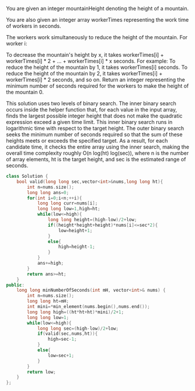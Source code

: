 You are given an integer mountainHeight denoting the height of a mountain.

You are also given an integer array workerTimes representing the work time of workers in seconds.

The workers work simultaneously to reduce the height of the mountain. For worker i:

To decrease the mountain's height by x, it takes workerTimes[i] + workerTimes[i] * 2 + ... + workerTimes[i] * x seconds. For example:
To reduce the height of the mountain by 1, it takes workerTimes[i] seconds.
To reduce the height of the mountain by 2, it takes workerTimes[i] + workerTimes[i] * 2 seconds, and so on.
Return an integer representing the minimum number of seconds required for the workers to make the height of the mountain 0.

This solution uses two levels of binary search. The inner binary search occurs inside the helper function that, for each value in the input array, finds the largest possible integer height that does not make the quadratic expression exceed a given time limit. This inner binary search runs in logarithmic time with respect to the target height. The outer binary search seeks the minimum number of seconds required so that the sum of these heights meets or exceeds the specified target. As a result, for each candidate time, it checks the entire array using the inner search, making the overall time complexity roughly O(n log(ht) log(sec)), where n is the number of array elements, ht is the target height, and sec is the estimated range of seconds.

```cpp []
class Solution {
    bool valid(long long sec,vector<int>&nums,long long ht){
        int n=nums.size();
        long long ans=0;
        for(int i=0;i<n;++i){
            long long curr=nums[i];
            long long low=1,high=ht;
            while(low<=high){
                long long height=(high-low)/2+low;
                if((height*height+height)*nums[i]<=sec*2){
                    low=height+1;
                }
                else{
                    high=height-1;
                }
            }
            ans+=high;
        }
        return ans>=ht;
    }
public:
    long long minNumberOfSeconds(int mH, vector<int>& nums) {
        int n=nums.size();
        long long ht=mH;
        int mini=*min_element(nums.begin(),nums.end());
        long long high=((ht*ht+ht)*mini)/2+1;
        long long low=1;
        while(low<=high){
            long long sec=(high-low)/2+low;
            if(valid(sec,nums,ht)){
                high=sec-1;
            }
            else{
                low=sec+1;
            }
        }
        return low;
    }
};
```
